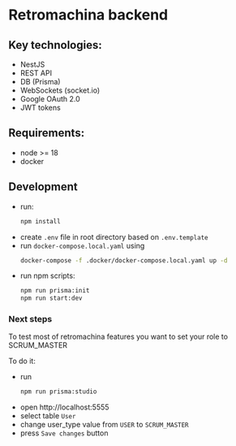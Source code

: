 # Retromachina backend

## Key technologies:
- NestJS
- REST API
- DB (Prisma) 
- WebSockets (socket.io)
- Google OAuth 2.0
- JWT tokens

## Requirements:
- node >= 18
- docker

## Development

- run:
  ```bash
  npm install
  ```
- create `.env` file in root directory based on `.env.template`
- run `docker-compose.local.yaml` using 
  ```bash
  docker-compose -f .docker/docker-compose.local.yaml up -d
  ```
- run npm scripts:
  ```bash
  npm run prisma:init
  npm run start:dev
  ```
  
### Next steps

To test most of retromachina features you want to set your role to SCRUM_MASTER

To do it:
- run 
  ```bash
  npm run prisma:studio
  ```
- open http://localhost:5555
- select table `User`
- change user_type value from `USER` to `SCRUM_MASTER`
- press `Save changes` button

